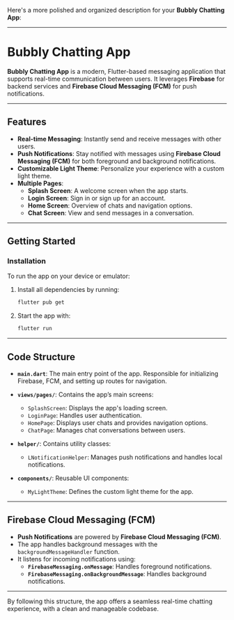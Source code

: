 Here's a more polished and organized description for your **Bubbly Chatting App**:

---

# Bubbly Chatting App

**Bubbly Chatting App** is a modern, Flutter-based messaging application that supports real-time communication between users. It leverages **Firebase** for backend services and **Firebase Cloud Messaging (FCM)** for push notifications.

---

## **Features**

- **Real-time Messaging**: Instantly send and receive messages with other users.
- **Push Notifications**: Stay notified with messages using **Firebase Cloud Messaging (FCM)** for both foreground and background notifications.
- **Customizable Light Theme**: Personalize your experience with a custom light theme.
- **Multiple Pages**: 
  - **Splash Screen**: A welcome screen when the app starts.
  - **Login Screen**: Sign in or sign up for an account.
  - **Home Screen**: Overview of chats and navigation options.
  - **Chat Screen**: View and send messages in a conversation.

---

## **Getting Started**

### **Installation**
To run the app on your device or emulator:
1. Install all dependencies by running:
   ```bash
   flutter pub get
   ```
2. Start the app with:
   ```bash
   flutter run
   ```

---

## **Code Structure**

- **`main.dart`**: The main entry point of the app. Responsible for initializing Firebase, FCM, and setting up routes for navigation.
  
- **`views/pages/`**: Contains the app’s main screens:
  - `SplashScreen`: Displays the app's loading screen.
  - `LoginPage`: Handles user authentication.
  - `HomePage`: Displays user chats and provides navigation options.
  - `ChatPage`: Manages chat conversations between users.

- **`helper/`**: Contains utility classes:
  - `LNotificationHelper`: Manages push notifications and handles local notifications.

- **`components/`**: Reusable UI components:
  - `MyLightTheme`: Defines the custom light theme for the app.

---

## **Firebase Cloud Messaging (FCM)**

- **Push Notifications** are powered by **Firebase Cloud Messaging (FCM)**.
- The app handles background messages with the `backgroundMessageHandler` function.
- It listens for incoming notifications using:
  - **`FirebaseMessaging.onMessage`**: Handles foreground notifications.
  - **`FirebaseMessaging.onBackgroundMessage`**: Handles background notifications.

---

By following this structure, the app offers a seamless real-time chatting experience, with a clean and manageable codebase.

